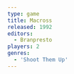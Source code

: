 ```yaml
---
type: game
title: Macross
released: 1992
editors: 
  - Branpresto
players: 2
genres:
  - 'Shoot Them Up'
---
```

